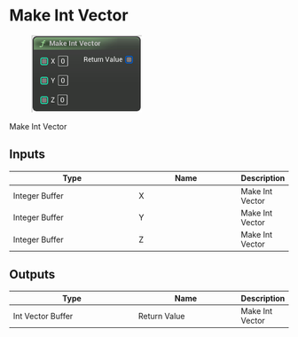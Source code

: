 # Make Int Vector

<div align="left" data-full-width="false">

<figure><img src="Make_Int_Vector.png" alt=""><figcaption></figcaption></figure>

</div>

Make Int Vector

## Inputs

<table>
<thead><tr><th width="250">Type</th><th width="200">Name</th><th>Description</th></tr></thead>
<tbody>
<tr><td>Integer Buffer</td><td>X</td><td>Make Int Vector</td></tr>
<tr><td>Integer Buffer</td><td>Y</td><td>Make Int Vector</td></tr>
<tr><td>Integer Buffer</td><td>Z</td><td>Make Int Vector</td></tr>
</tbody>
</table>

## Outputs

<table>
<thead><tr><th width="250">Type</th><th width="200">Name</th><th>Description</th></tr></thead>
<tbody>
<tr><td>Int Vector Buffer</td><td>Return Value</td><td>Make Int Vector</td></tr>
</tbody>
</table>